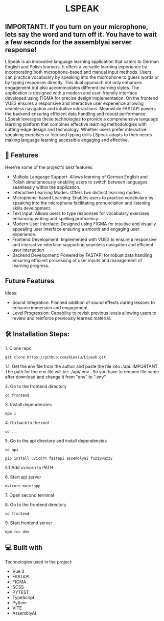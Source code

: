 <h1 align="center" id="title">LSPEAK</h1>

<h2>IMPORTANT!. If you turn on your microphone, lets say the word and turn off it. You have to wait a few seconds for the assemblyai server response!</h2>

<p id="description">LSpeak is an innovative language learning application that caters to German English and Polish learners. It offers a versatile learning experience by incorporating both microphone-based and manual input methods. Users can practice vocabulary by speaking into the microphone to guess words or by typing responses directly. This dual approach not only enhances engagement but also accommodates different learning styles. The application is designed with a modern and user-friendly interface developed using FIGMA for precise design implementation. On the frontend VUE3 ensures a responsive and interactive user experience allowing seamless navigation and intuitive interactions. Meanwhile FASTAPI powers the backend ensuring efficient data handling and robust performance. LSpeak leverages these technologies to provide a comprehensive language learning platform that combines effective learning methodologies with cutting-edge design and technology. Whether users prefer interactive speaking exercises or focused typing drills LSpeak adapts to their needs making language learning accessible engaging and effective.</p>


  
  
<h2>🧐 Features</h2>

Here're some of the project's best features:

*   Multiple Language Support: Allows learning of German English and Polish simultaneously enabling users to switch between languages seamlessly within the application.
*   Interactive Learning Modes: Offers two distinct learning modes:
*   Microphone-based Learning: Enables users to practice vocabulary by speaking into the microphone facilitating pronunciation and listening skills development.
*   Text Input: Allows users to type responses for vocabulary exercises enhancing writing and spelling proficiency.
*   Modern User Interface: Designed using FIGMA for intuitive and visually appealing user interface ensuring a smooth and engaging user experience.
*   Frontend Development: Implemented with VUE3 to ensure a responsive and interactive interface supporting seamless navigation and efficient user interaction
*   Backend Development: Powered by FASTAPI for robust data handling ensuring efficient processing of user inputs and management of learning progress.

<h2>Future Features</h2>
Ideas:

*   Sound Integration: Planned addition of sound effects during lessons to enhance immersion and engagement.
*   Level Progression: Capability to revisit previous levels allowing users to review and reinforce previously learned material.

<h2>🛠️ Installation Steps:</h2>


<p>1. Clone repo</p>

```
git clone https://github.com/KLesiu/LSpeak.git
```

<p>1.1. Get the env file from the author and paste the file into ./api. IMPORTANT. The path for the env file will be:   ./api/.env . So you have to rename file name after download and change it from "env" to ".env" </p>


<p>2. Go to the frontend directory</p>

```
cd frontend
```

<p>3. Install dependencies</p>

```
npm i
```

<p>4. Go back to the root</p>

```
cd ..
```

<p>5. Go to the api directory and install dependencies</p>

```
cd api
```
```
pip install uvicorn fastapi assemblyai fuzzywuzzy
```
<p>5.1 Add uvicorn to PATH</p>

<p>6. Start api server</p>

```
uvicorn main:app
```

<p>7. Open second terminal</p>

<p>8. Go to the frontend directory</p>

```
cd frontend
```

<p>9. Start frontend server</p>

```
npm run dev
```

  
  
<h2>💻 Built with</h2>

Technologies used in the project:

*   Vue 3
*   FASTAPI
*   FIGMA
*   SCSS
*   PYTEST
*   TypeScript
*   Python
*   VITE
*   AssemblyAI
